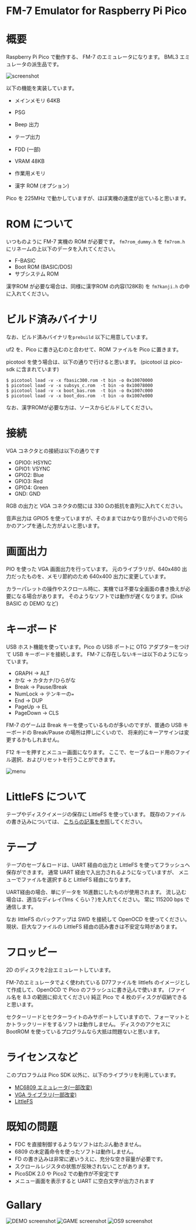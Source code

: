 # FM-7 Emulator for Raspberry Pi Pico

# 概要

Raspberry Pi Pico で動作する、
FM-7 のエミュレータになります。
BML3 エミュレータの派生品です。

![screenshot](/pictures/screenshot00.jpg)


以下の機能を実装しています。

- メインメモリ 64KB
- PSG
- Beep 出力
- テープ出力
- FDD (一部)
- VRAM 48KB
- 作業用メモリ

- 漢字 ROM (オプション)

Pico を 225MHz で動かしていますが、ほぼ実機の速度が出ていると思います。

# ROM について

いつものように FM-7 実機の ROM が必要です。
`fm7rom_dummy.h` を `fm7rom.h` にリネームの上以下のデータを入れてください。

- F-BASIC
- Boot ROM (BASIC/DOS)
- サブシステム ROM

漢字ROM が必要な場合は、同様に漢字ROM の内容(128KB) を `fm7kanji.h` の中に入れてください。

# ビルド済みバイナリ

なお、ビルド済みバイナリを`prebuild` 以下に用意しています。


uf2 を、Pico に書き込むのと合わせて、ROM ファイルを Pico に置きます。

picotool を使う場合は、以下の通りで行けると思います。
(picotool は pico-sdk に含まれています)

```
$ picotool load -v -x fbasic300.rom -t bin -o 0x10070000
$ picotool load -v -x subsys_c.rom  -t bin -o 0x10078000
$ picotool load -v -x boot_bas.rom  -t bin -o 0x1007c000
$ picotool load -v -x boot_dos.rom  -t bin -o 0x1007e000
```

なお、漢字ROMが必要な方は、ソースからビルドしてください。

# 接続

VGA コネクタとの接続は以下の通りです

- GPIO0: HSYNC
- GPIO1: VSYNC
- GPIO2: Blue
- GPIO3: Red
- GPIO4: Green
- GND: GND

RGB の出力と VGA コネクタの間には 330 Ωの抵抗を直列に入れてください。

音声出力は GPIO5 を使っていますが、そのままではかなり音が小さいので何らかのアンプを通した方がよいと思います。

# 画面出力

PIO を使った VGA 画面出力を行っています。
元のライブラリが、640x480 出力だったものを、メモリ節約のため 640x400 出力に変更しています。

カラーパレットの操作やスクロール時に、実機では不要な全画面の書き換えが必要になる場合があります。
そのようなソフトでは動作が遅くなります。(Disk BASIC の DEMO など)

# キーボード

USB ホスト機能を使っています。Pico の USB ポートに OTG アダプターをつけて USB キーボードを接続します。
FM-7 に存在しないキーは以下のようになっています。

- GRAPH -> ALT
- かな -> カタカナ/ひらがな
- Break -> Pause/Break
- NumLock -> テンキーの`=`
- End -> DUP
- PageUp -> EL
- PageDown -> CLS

FM-7 のゲームは Break キーを使っているものが多いのですが、普通の USB キーボードの Break/Pause の場所は押しにくいので、
将来的にキーアサインは変更するかもしれません。

F12 キーを押すとメニュー画面になります。
ここで、セーブ＆ロード用のファイル選択、およびリセットを行うことができます。

![menu](/pictures/screenshot01.jpg)

# LittleFS について

テープやディスクイメージの保存に LittleFS を使っています。
既存のファイルの書き込みについては、
[こちらの記事を参照](https://shippoiincho.github.io/posts/39/)してください。

# テープ

テープのセーブ＆ロードは、UART 経由の出力と LittleFS を使ってフラッシュへ保存ができます。
通常 UART 経由で入出力されるようになっていますが、
メニューでファイルを選択すると LittleFS 経由になります。

UART経由の場合、単にデータを 16進数にしたものが使用されます。
流し込む場合は、適当なディレイ(1ms くらい？)を入れてください。
常に 115200 bps で通信します。

なお littleFS のバックアップは SWD を接続して OpenOCD を使ってください。
現状、巨大なファイルの LittleFS 経由の読み書きは不安定な時があります。

# フロッピー

2D のディスクを2台エミュレートしています。

FM-7のエミュレータでよく使われている D77ファイルを littlefs のイメージとして作成して、OpenOCD で Pico のフラッシュに書き込んで使います。
(ファイル名を 8.3 の範囲に抑えてください)
純正 Pico で 4 枚のディスクが収納できると思います。

セクターリードとセクターライトのみサポートしていますので、フォーマットとかトラックリードをするソフトは動作しません。
ディスクのアクセスに BootROM を使っているプログラムなら大抵は問題ないと思います。

# ライセンスなど

このプロフラムは Pico SDK 以外に、以下のライブラリを利用しています。

- [MC6809 エミュレータ(一部改変)](https://github.com/spc476/mc6809)
- [VGA ライブラリ(一部改変)](https://github.com/vha3/Hunter-Adams-RP2040-Demos/tree/master/VGA_Graphics)
- [LittleFS](https://github.com/littlefs-project/littlefs)

# 既知の問題

- FDC を直接制御するようなソフトはたぶん動きません。
- 6809 の未定義命令を使ったソフトは動作しません。
- FD の書き込みは非常に遅いうえに、充分な空き容量が必要です。
- スクロールレジスタの状態が反映されないことがあります。
- PicoSDK 2.0 や Pico2 での動作が不安定です
- メニュー画面を表示すると UART に空白文字が出力されます

# Gallary
![DEMO screenshot](/pictures/screenshot02.jpg)
![GAME screenshot](/pictures/screenshot03.jpg)
![OS9 screenshot](/pictures/screenshot04.jpg)